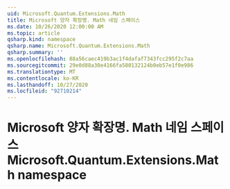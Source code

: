 ```yaml
---
uid: Microsoft.Quantum.Extensions.Math
title: Microsoft 양자 확장명. Math 네임 스페이스
ms.date: 10/26/2020 12:00:00 AM
ms.topic: article
qsharp.kind: namespace
qsharp.name: Microsoft.Quantum.Extensions.Math
qsharp.summary: ''
ms.openlocfilehash: 88a56caec419b3ac1f4dafaf7343fcc295f2c7aa
ms.sourcegitcommit: 29e0d88a30e4166fa580132124b0eb57e1f0e986
ms.translationtype: MT
ms.contentlocale: ko-KR
ms.lasthandoff: 10/27/2020
ms.locfileid: "92710214"
---
```

# <a name="microsoftquantumextensionsmath-namespace"></a><span data-ttu-id="a3451-102">Microsoft 양자 확장명. Math 네임 스페이스</span><span class="sxs-lookup"><span data-stu-id="a3451-102">Microsoft.Quantum.Extensions.Math namespace</span></span>



